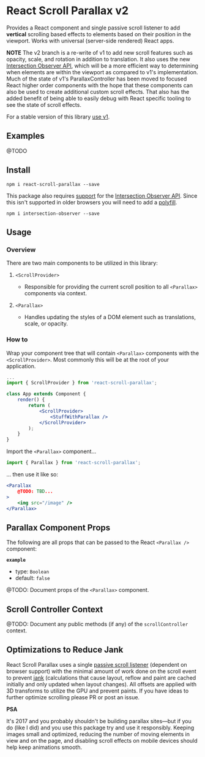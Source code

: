 # React Scroll Parallax v2

Provides a React component and single passive scroll listener to add **vertical** scrolling based effects to elements based on their position in the viewport. Works with universal (server-side rendered) React apps.

**NOTE** The v2 branch is a re-write of v1 to add new scroll features such as opacity, scale, and rotation in addition to translation. It also uses the new [Intersection Observer API](https://developer.mozilla.org/en-US/docs/Web/API/Intersection_Observer_API), which will be a more efficient way to determining when elements are within the viewport as compared to v1's implementation. Much of the state of v1's ParallaxController has been moved to focused React higher order components with the hope that these components can also be used to create additional custom scroll effects. That also has the added benefit of being able to easily debug with React specific tooling to see the state of scroll effects.

For a stable version of this library [use v1](https://github.com/jscottsmith/react-scroll-parallax).

## Examples

@TODO

## Install

```
npm i react-scroll-parallax --save
```

This package also requires [support](https://caniuse.com/#search=IntersectionObserver) for the [Intersection Observer API](https://developer.mozilla.org/en-US/docs/Web/API/Intersection_Observer_API). Since this isn't supported in older browsers you will need to add a [polyfill](https://github.com/w3c/IntersectionObserver/tree/gh-pages/polyfill).

```
npm i intersection-observer --save
```

## Usage

### Overview

There are two main components to be utilized in this library:

1. `<ScrollProvider>`
    - Responsible for providing the current scroll position to all `<Parallax>` components via context.

2. `<Parallax>`
    - Handles updating the styles of a DOM element such as translations, scale, or opacity.

### How to

Wrap your component tree that will contain `<Parallax>` components with the `<ScrollProvider>`. Most commonly this will be at the root of your application.

```jsx
...
import { ScrollProvider } from 'react-scroll-parallax';

class App extends Component {
    render() {
        return (
            <ScrollProvider>
                <StuffWithParallax />
            </ScrollProvider>
        );
    }
}

```

Import the `<Parallax>` component...

```javascript
import { Parallax } from 'react-scroll-parallax';
```

... then use it like so:

```jsx
<Parallax
    @TODO: TBD...
>
    <img src="/image" />
</Parallax>
```

## Parallax Component Props

The following are all props that can be passed to the React `<Parallax />` component:

**`example`**

- type: `Boolean`
- default: `false`

@TODO: Document props of the `<Parallax>` component.

## Scroll Controller Context

@TODO: Document any public methods (if any) of the `scrollController` context.

## Optimizations to Reduce Jank

React Scroll Parallax uses a single [passive scroll listener](https://developer.mozilla.org/en-US/docs/Web/API/EventTarget/addEventListener#Improving_scrolling_performance_with_passive_listeners) (dependent on browser support) with the minimal amount of work done on the scroll event to prevent [jank](http://jankfree.org/) (calculations that cause layout, reflow and paint are cached initially and only updated when layout changes). All offsets are applied with 3D transforms to utilize the GPU and prevent paints. If you have ideas to further optimize scrolling please PR or post an issue.

**PSA**

It's 2017 and you probably shouldn't be building parallax sites—but if you do (like I did) and you use this package try and use it responsibly. Keeping images small and optimized, reducing the number of moving elements in view and on the page, and disabling scroll effects on mobile devices should help keep animations smooth.

